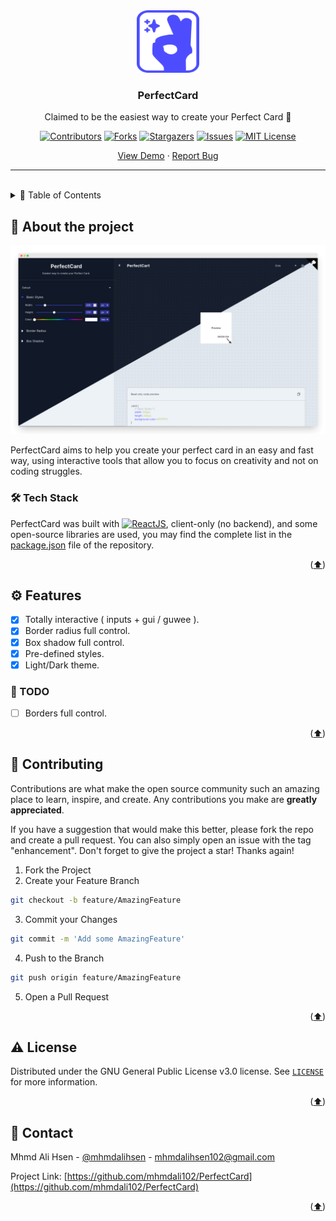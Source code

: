 <div id="top"></div>

<div align="center">
  <a href="https://github.com/mhmdali102/PerfectCard">
    <img src="images/logo.svg" alt="Logo" width="100" height="100">
  </a>

  <h3 align="center">PerfectCard</h3>

  <p align="center">
    Claimed to be the easiest way to create your Perfect Card 🎴
    <br />

  <span>

  [![Contributors][contributors-shield]][contributors-url]
  [![Forks][forks-shield]][forks-url]
  [![Stargazers][stars-shield]][stars-url]
  [![Issues][issues-shield]][issues-url]
  [![MIT License][license-shield]][license-url]

  </span>
    <a href="https://mhmdali102.github.io/PerfectCard">View Demo</a>
    ·
    <a href="https://github.com/mhmdali102/PerfectCard/issues">Report Bug</a>
  </p>
</div>

<hr>
<br>

<details>
  <summary> 📖 Table of Contents</summary>
  <ol>
    <li>
      <a href="#about-the-project">About the project</a>
      <ul>
        <li><a href="#tech-stack">Tech Stack</a></li>
      </ul>
    </li>
    <li>
     <a href="#features">Features</a>
     <ul>
     <li><a href="#todo">TODO</a></li>
     </ul>
    </li>
    <li><a href="#contributing">Contributing</a></li>
    <li><a href="#license">License</a></li>
    <li><a href="#contact">Contact</a></li>
  </ol>
</details>

## :dart: About the project

[![PerfectCard Screen Shot][perfectcard-screenshot]](https://mhmdali102.github.io/PerfectCard)

PerfectCard aims to help you create your perfect card in an easy and fast way, using interactive tools that allow you to focus on creativity and not on coding struggles.

### :hammer_and_wrench: Tech Stack

PerfectCard was built with [![ReactJS][react.js]][react-url], client-only (no backend), and some open-source libraries are used, you may find the complete list in the [package.json](https://github.com/mhmdali102/PerfectCard/blob/main/package.json) file of the repository.

<p align="right">(<a href="#top">⬆️</a>)</p>

## :gear: Features
- [x] Totally interactive ( inputs + gui / guwee ).
- [x] Border radius full control.
- [x] Box shadow full control.
- [x] Pre-defined styles.
- [x] Light/Dark theme.

### :pushpin: TODO
- [ ] Borders full control.

<p align="right">(<a href="#top">⬆️</a>)</p>

## :eyes: Contributing

Contributions are what make the open source community such an amazing place to learn, inspire, and create. Any contributions you make are **greatly appreciated**.

If you have a suggestion that would make this better, please fork the repo and create a pull request. You can also simply open an issue with the tag "enhancement".
Don't forget to give the project a star! Thanks again!

1. Fork the Project
2. Create your Feature Branch
```bash
git checkout -b feature/AmazingFeature
```
3. Commit your Changes
```bash
git commit -m 'Add some AmazingFeature'
```
4. Push to the Branch
```bash
git push origin feature/AmazingFeature
```
5. Open a Pull Request

<p align="right">(<a href="#top">⬆️</a>)</p>

## :warning: License

Distributed under the GNU General Public License v3.0 license. See [`LICENSE`](https://github.com/mhmdali102/PerfectCard/blob/main/LICENSE) for more information.

<p align="right">(<a href="#top">⬆️</a>)</p>

<!-- CONTACT -->

## :envelope_with_arrow: Contact

Mhmd Ali Hsen - [@mhmdalihsen](https://twitter.com/mhmdalihsen) - mhmdalihsen102@gmail.com

Project Link: [https://github.com/mhmdali102/PerfectCard](https://github.com/mhmdali102/PerfectCard)

<p align="right">(<a href="#top">⬆️</a>)</p>

[contributors-shield]: https://img.shields.io/github/contributors/mhmdali102/PerfectCard?style=for-the-badge
[contributors-url]: https://github.com/mhmdali102/PerfectCard/graphs/contributors
[forks-shield]: https://img.shields.io/github/forks/mhmdali102/PerfectCard.svg?style=for-the-badge
[forks-url]: https://github.com/mhmdali102/PerfectCard/network/members
[stars-shield]: https://img.shields.io/github/stars/mhmdali102/PerfectCard.svg?style=for-the-badge
[stars-url]: https://github.com/mhmdali102/PerfectCard/stargazers
[issues-shield]: https://img.shields.io/github/issues/mhmdali102/PerfectCard.svg?style=for-the-badge
[issues-url]: https://github.com/mhmdali102/PerfectCard/issues
[license-shield]: https://img.shields.io/github/license/mhmdali102/PerfectCard.svg?style=for-the-badge
[license-url]: https://github.com/mhmdali102/PerfectCard/blob/master/LICENSE.txt
[perfectcard-screenshot]: images/screenshot.png
[react.js]: https://img.shields.io/badge/React-20232A?style=for-the-badge&logo=react&logoColor=61DAFB
[react-url]: https://reactjs.org/
